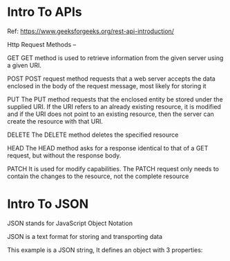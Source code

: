 # Intro To APIs

Ref: https://www.geeksforgeeks.org/rest-api-introduction/

Http Request Methods –

GET	GET method is used to retrieve information from the given server using a given URI.

POST	POST request method requests that a web server accepts the data enclosed in the body of the request message, most likely for storing it

PUT	The PUT method requests that the enclosed entity be stored under the supplied URI. If the URI refers to an already existing resource, it is modified and if the URI 
does not point to an existing resource, then the server can create the resource with that URI.

DELETE	The DELETE method deletes the specified resource

HEAD	The HEAD method asks for a response identical to that of a GET request, but without the response body.

PATCH	It is used for modify capabilities. The PATCH request only needs to contain the changes to the resource, not the complete resource

# Intro To JSON

JSON stands for JavaScript Object Notation

JSON is a text format for storing and transporting data

This example is a JSON string, It defines an object with 3 properties:

